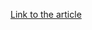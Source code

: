 [Link to the article](https://www.akamai.com/blog/security-research/2023/oct/hospitality-phishing-campaign-DNS-analysis-global-threat)
